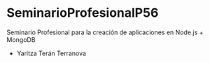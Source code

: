 # SeminarioProfesionalP56
Seminario Profesional para la creación de aplicaciones en Node.js + MongoDB
- Yaritza Terán Terranova
